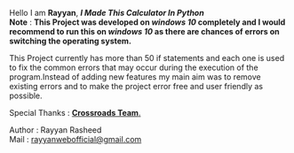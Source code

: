 Hello I am **Rayyan**, ***I Made This Calculator In Python***<br> 
**Note** : ****This Project was developed on _windows 10_ completely and I would recommend to run this on _windows 10_ as there are chances of errors on switching the operating system.****<br>

This Project currently has more than 50 if statements and each one is used to fix the common errors that may occur during the execution of the program.Instead of adding new features my main aim was to remove existing errors and to make the project error free and user friendly as possible.

Special Thanks : [**Crossroads Team**.](https://www.youtube.com/channel/UCoGHeFY7jE2OB_TJS_87MOA)


Author : Rayyan Rasheed<br>
Mail   : rayyanwebofficial@gmail.com<br>
